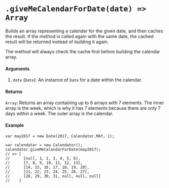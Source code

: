 # `.giveMeCalendarForDate(date) => Array`

Builds an array representing a calendar for the given date, and then caches
the result. If the method is called again with the same date, the cached result
will be returned instead of building it again.

The method will always check the cache first before building the calendar array.

#### Arguments

1. `date` (`Date`): An instance of `Date` for a date within the calendar.

#### Returns

`Array`: Returns an array containing up to 6 arrays with 7 elements. The inner
array is the week, which is why it has 7 elements because there are only 7 days
within a week. The outer array is the calendar.

#### Example

```
var may2017 = new Date(2017, Calendator.MAY, 1);

var calendator = new Calendator();
calendator.giveMeCalendarForDate(may2017);
// => [
//      [null, 1, 2, 3, 4, 5, 6],
//      [7, 8, 9, 10, 11, 12, 13],
//      [14, 15, 16, 17, 18, 19, 20],
//      [21, 22, 23, 24, 25, 26, 27],
//      [28, 29, 30, 31, null, null, null]
//    ]
```

